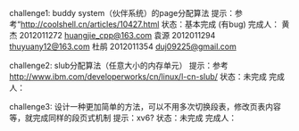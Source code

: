 challenge1: buddy system（伙伴系统）的page分配算法
提示：参考“http://coolshell.cn/articles/10427.html
状态：基本完成 (有bug)
完成人： 
黄杰 2012011272   huangjie_cpp@163.com
袁源 2012011294   thuyuany12@163.com
杜鹃 2012011354   duj09225@gmail.com

challenge2: slub分配算法（任意大小的内存单元）
提示：参考 http://www.ibm.com/developerworks/cn/linux/l-cn-slub/
状态：未完成
完成人：


challenge3: 设计一种更加简单的方法，可以不用多次切换段表，修改页表内容等，就完成同样的段页式机制
提示：xv6?
状态：未完成
完成人：
